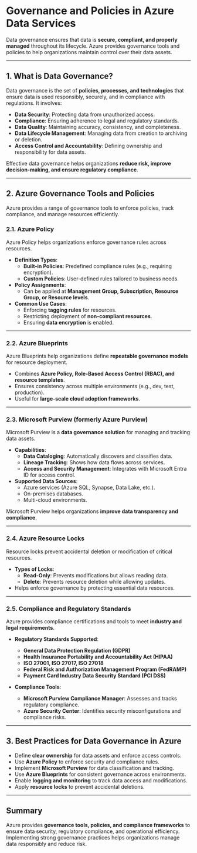 # Governance and Policies in Azure Data Services

Data governance ensures that data is **secure, compliant, and properly managed** throughout its lifecycle. Azure provides governance tools and policies to help organizations maintain control over their data assets.

---

## 1. What is Data Governance?

Data governance is the set of **policies, processes, and technologies** that ensure data is used responsibly, securely, and in compliance with regulations. It involves:

- **Data Security**: Protecting data from unauthorized access.
- **Compliance**: Ensuring adherence to legal and regulatory standards.
- **Data Quality**: Maintaining accuracy, consistency, and completeness.
- **Data Lifecycle Management**: Managing data from creation to archiving or deletion.
- **Access Control and Accountability**: Defining ownership and responsibility for data assets.

Effective data governance helps organizations **reduce risk, improve decision-making, and ensure regulatory compliance**.

---

## 2. Azure Governance Tools and Policies

Azure provides a range of governance tools to enforce policies, track compliance, and manage resources efficiently.

### **2.1. Azure Policy**
Azure Policy helps organizations enforce governance rules across resources.

- **Definition Types**:
  - **Built-in Policies**: Predefined compliance rules (e.g., requiring encryption).
  - **Custom Policies**: User-defined rules tailored to business needs.
- **Policy Assignments**:
  - Can be applied at **Management Group, Subscription, Resource Group, or Resource levels**.
- **Common Use Cases**:
  - Enforcing **tagging rules** for resources.
  - Restricting deployment of **non-compliant resources**.
  - Ensuring **data encryption** is enabled.

---

### **2.2. Azure Blueprints**
Azure Blueprints help organizations define **repeatable governance models** for resource deployment.

- Combines **Azure Policy, Role-Based Access Control (RBAC), and resource templates**.
- Ensures consistency across multiple environments (e.g., dev, test, production).
- Useful for **large-scale cloud adoption frameworks**.

---

### **2.3. Microsoft Purview (formerly Azure Purview)**
Microsoft Purview is a **data governance solution** for managing and tracking data assets.

- **Capabilities**:
  - **Data Cataloging**: Automatically discovers and classifies data.
  - **Lineage Tracking**: Shows how data flows across services.
  - **Access and Security Management**: Integrates with Microsoft Entra ID for access control.
- **Supported Data Sources**:
  - Azure services (Azure SQL, Synapse, Data Lake, etc.).
  - On-premises databases.
  - Multi-cloud environments.

Microsoft Purview helps organizations **improve data transparency and compliance**.

---

### **2.4. Azure Resource Locks**
Resource locks prevent accidental deletion or modification of critical resources.

- **Types of Locks**:
  - **Read-Only**: Prevents modifications but allows reading data.
  - **Delete**: Prevents resource deletion while allowing updates.
- Helps enforce governance by protecting essential data resources.

---

### **2.5. Compliance and Regulatory Standards**
Azure provides compliance certifications and tools to meet **industry and legal requirements**.

- **Regulatory Standards Supported**:
  - **General Data Protection Regulation (GDPR)**
  - **Health Insurance Portability and Accountability Act (HIPAA)**
  - **ISO 27001, ISO 27017, ISO 27018**
  - **Federal Risk and Authorization Management Program (FedRAMP)**
  - **Payment Card Industry Data Security Standard (PCI DSS)**

- **Compliance Tools**:
  - **Microsoft Purview Compliance Manager**: Assesses and tracks regulatory compliance.
  - **Azure Security Center**: Identifies security misconfigurations and compliance risks.

---

## 3. Best Practices for Data Governance in Azure
- Define **clear ownership** for data assets and enforce access controls.
- Use **Azure Policy** to enforce security and compliance rules.
- Implement **Microsoft Purview** for data classification and tracking.
- Use **Azure Blueprints** for consistent governance across environments.
- Enable **logging and monitoring** to track data access and modifications.
- Apply **resource locks** to prevent accidental deletions.

---

## Summary
Azure provides **governance tools, policies, and compliance frameworks** to ensure data security, regulatory compliance, and operational efficiency. Implementing strong governance practices helps organizations manage data responsibly and reduce risk.

